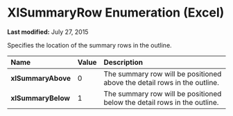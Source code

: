 
# XlSummaryRow Enumeration (Excel)

 **Last modified:** July 27, 2015

Specifies the location of the summary rows in the outline.


|**Name**|**Value**|**Description**|
|:-----|:-----|:-----|
| **xlSummaryAbove**|0|The summary row will be positioned above the detail rows in the outline.|
| **xlSummaryBelow**|1|The summary row will be positioned below the detail rows in the outline.|
